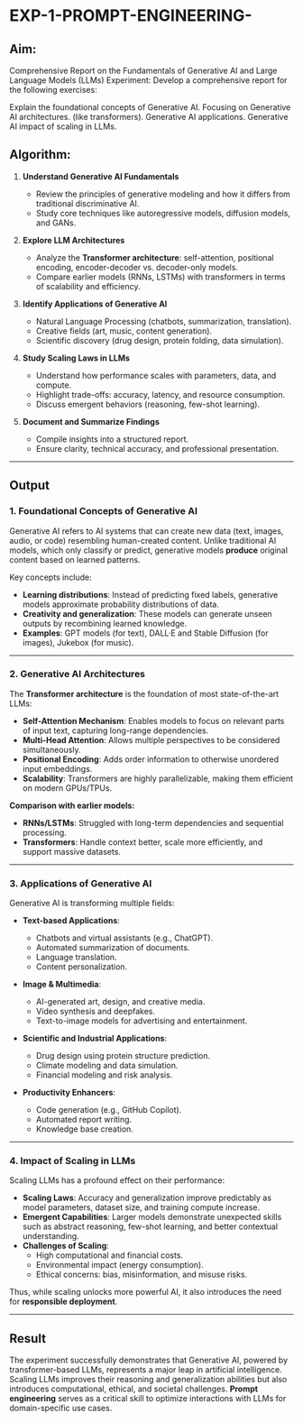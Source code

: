 # EXP-1-PROMPT-ENGINEERING-

## Aim: 
Comprehensive Report on the Fundamentals of Generative AI and Large Language Models (LLMs)
Experiment: Develop a comprehensive report for the following exercises:

Explain the foundational concepts of Generative AI.
Focusing on Generative AI architectures. (like transformers).
Generative AI applications.
Generative AI impact of scaling in LLMs.

## Algorithm:

1. **Understand Generative AI Fundamentals**  
   - Review the principles of generative modeling and how it differs from traditional discriminative AI.  
   - Study core techniques like autoregressive models, diffusion models, and GANs.  

2. **Explore LLM Architectures**  
   - Analyze the **Transformer architecture**: self-attention, positional encoding, encoder-decoder vs. decoder-only models.  
   - Compare earlier models (RNNs, LSTMs) with transformers in terms of scalability and efficiency.  

3. **Identify Applications of Generative AI**  
   - Natural Language Processing (chatbots, summarization, translation).  
   - Creative fields (art, music, content generation).  
   - Scientific discovery (drug design, protein folding, data simulation).  

4. **Study Scaling Laws in LLMs**  
   - Understand how performance scales with parameters, data, and compute.  
   - Highlight trade-offs: accuracy, latency, and resource consumption.  
   - Discuss emergent behaviors (reasoning, few-shot learning).  

5. **Document and Summarize Findings**  
   - Compile insights into a structured report.  
   - Ensure clarity, technical accuracy, and professional presentation.  

---


## Output
### 1. Foundational Concepts of Generative AI  
Generative AI refers to AI systems that can create new data (text, images, audio, or code) resembling human-created content. Unlike traditional AI models, which only classify or predict, generative models **produce** original content based on learned patterns.  

Key concepts include:  
- **Learning distributions**: Instead of predicting fixed labels, generative models approximate probability distributions of data.  
- **Creativity and generalization**: These models can generate unseen outputs by recombining learned knowledge.  
- **Examples**: GPT models (for text), DALL·E and Stable Diffusion (for images), Jukebox (for music).  

---

### 2. Generative AI Architectures  
The **Transformer architecture** is the foundation of most state-of-the-art LLMs:  

- **Self-Attention Mechanism**: Enables models to focus on relevant parts of input text, capturing long-range dependencies.  
- **Multi-Head Attention**: Allows multiple perspectives to be considered simultaneously.  
- **Positional Encoding**: Adds order information to otherwise unordered input embeddings.  
- **Scalability**: Transformers are highly parallelizable, making them efficient on modern GPUs/TPUs.  

**Comparison with earlier models:**  
- **RNNs/LSTMs**: Struggled with long-term dependencies and sequential processing.  
- **Transformers**: Handle context better, scale more efficiently, and support massive datasets.  

---

### 3. Applications of Generative AI  
Generative AI is transforming multiple fields:  

- **Text-based Applications**:  
  - Chatbots and virtual assistants (e.g., ChatGPT).  
  - Automated summarization of documents.  
  - Language translation.  
  - Content personalization.  

- **Image & Multimedia**:  
  - AI-generated art, design, and creative media.  
  - Video synthesis and deepfakes.  
  - Text-to-image models for advertising and entertainment.  

- **Scientific and Industrial Applications**:  
  - Drug design using protein structure prediction.  
  - Climate modeling and data simulation.  
  - Financial modeling and risk analysis.  

- **Productivity Enhancers**:  
  - Code generation (e.g., GitHub Copilot).  
  - Automated report writing.  
  - Knowledge base creation.  

---

### 4. Impact of Scaling in LLMs  
Scaling LLMs has a profound effect on their performance:  

- **Scaling Laws**: Accuracy and generalization improve predictably as model parameters, dataset size, and training compute increase.  
- **Emergent Capabilities**: Larger models demonstrate unexpected skills such as abstract reasoning, few-shot learning, and better contextual understanding.  
- **Challenges of Scaling**:  
  - High computational and financial costs.  
  - Environmental impact (energy consumption).  
  - Ethical concerns: bias, misinformation, and misuse risks.  

Thus, while scaling unlocks more powerful AI, it also introduces the need for **responsible deployment**.  

---
## Result
The experiment successfully demonstrates that Generative AI, powered by transformer-based LLMs, represents a major leap in artificial intelligence. Scaling LLMs improves their reasoning and generalization abilities but also introduces computational, ethical, and societal challenges. **Prompt engineering** serves as a critical skill to optimize interactions with LLMs for domain-specific use cases.
